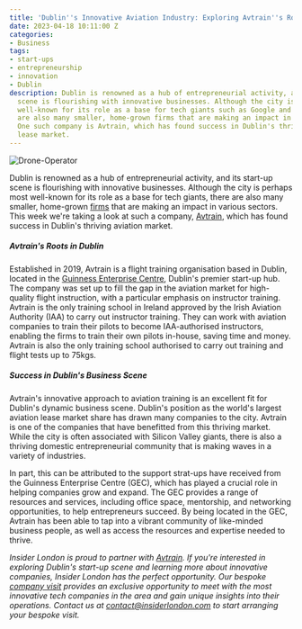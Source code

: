 ```yaml
---
title: 'Dublin''s Innovative Aviation Industry: Exploring Avtrain''s Role'
date: 2023-04-18 10:11:00 Z
categories:
- Business
tags:
- start-ups
- entrepreneurship
- innovation
- Dublin
description: Dublin is renowned as a hub of entrepreneurial activity, and its start-up
  scene is flourishing with innovative businesses. Although the city is perhaps most
  well-known for its role as a base for tech giants such as Google and Facebook, there
  are also many smaller, home-grown firms that are making an impact in various sectors.
  One such company is Avtrain, which has found success in Dublin's thriving aviation
  lease market.
---
```


![Drone-Operator](/uploads/Drone-Operator_AdobeStock_580763456(resized)-3d3369.jpg)

Dublin is renowned as a hub of entrepreneurial activity, and its start-up scene is flourishing with innovative businesses. Although the city is perhaps most well-known for its role as a base for tech giants, there are also many smaller, home-grown [firms](https://www.insiderlondon.com/blog/entrepreneurship-in-dublin-exploring-innovative-start-ups/) that are making an impact in various sectors. This week we're taking a look at such a company, [Avtrain](https://avtrain.aero/), which has found success in Dublin's thriving aviation market.

##### Avtrain's Roots in Dublin

Established in 2019, Avtrain is a flight training organisation based in Dublin, located in the [Guinness Enterprise Centre](https://www.gec.ie/), Dublin's premier start-up hub. The company was set up to fill the gap in the aviation market for high-quality flight instruction, with a particular emphasis on instructor training. Avtrain is the only training school in Ireland approved by the Irish Aviation Authority (IAA) to carry out instructor training. They can work with aviation companies to train their pilots to become IAA-authorised instructors, enabling the firms to train their own pilots in-house, saving time and money. Avtrain is also the only training school authorised to carry out training and flight tests up to 75kgs.

##### Success in Dublin's Business Scene

Avtrain's innovative approach to aviation training is an excellent fit for Dublin's dynamic business scene. Dublin's position as the world's largest aviation lease market share has drawn many companies to the city. Avtrain is one of the companies that have benefitted from this thriving market. While the city is often associated with Silicon Valley giants, there is also a thriving domestic entrepreneurial community that is making waves in a variety of industries.

 
In part, this can be attributed to the support strat-ups have received from the Guinness Enterprise Centre (GEC), which has played a crucial role in helping companies grow and expand. The GEC provides a range of resources and services, including office space, mentorship, and networking opportunities, to help entrepreneurs succeed. By being located in the GEC, Avtrain has been able to tap into a vibrant community of like-minded business people, as well as access the resources and expertise needed to thrive.

*Insider London is proud to partner with [Avtrain](https://avtrain.aero/). If you're interested in exploring Dublin's start-up scene and learning more about innovative companies, Insider London has the perfect opportunity. Our bespoke [company visit](https://www.insiderlondon.com/europe/dublin/) provides an exclusive opportunity to meet with the most innovative tech companies in the area and gain unique insights into their operations. Contact us at [contact@insiderlondon.com]("mailto=contact@insiderlondon.com") to start arranging your bespoke visit.*




